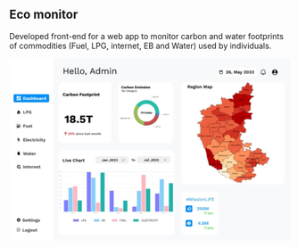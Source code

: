 ## Eco monitor
Developed front-end for a web app to monitor carbon and water footprints of commodities (Fuel, LPG, internet, EB and Water) used by individuals.

<img src="ui.jpeg" alt="Alt text">
